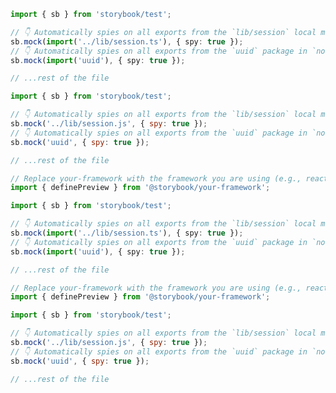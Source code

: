 ```ts filename=".storybook/preview.ts" renderer="common" language="ts" tabTitle="CSF 3"
import { sb } from 'storybook/test';

// 👇 Automatically spies on all exports from the `lib/session` local module
sb.mock(import('../lib/session.ts'), { spy: true });
// 👇 Automatically spies on all exports from the `uuid` package in `node_modules`
sb.mock(import('uuid'), { spy: true });

// ...rest of the file
```

```js filename=".storybook/preview.js" renderer="common" language="js" tabTitle="CSF 3"
import { sb } from 'storybook/test';

// 👇 Automatically spies on all exports from the `lib/session` local module
sb.mock('../lib/session.js', { spy: true });
// 👇 Automatically spies on all exports from the `uuid` package in `node_modules`
sb.mock('uuid', { spy: true });

// ...rest of the file
```

```ts filename=".storybook/preview.ts" renderer="react" language="ts" tabTitle="CSF Next 🧪"
// Replace your-framework with the framework you are using (e.g., react-vite, nextjs, nextjs-vite)
import { definePreview } from '@storybook/your-framework';

import { sb } from 'storybook/test';

// 👇 Automatically spies on all exports from the `lib/session` local module
sb.mock(import('../lib/session.ts'), { spy: true });
// 👇 Automatically spies on all exports from the `uuid` package in `node_modules`
sb.mock(import('uuid'), { spy: true });

// ...rest of the file

```

<!-- JS snippets still needed while providing both CSF 3 & Next -->

```js filename=".storybook/preview.js" renderer="react" language="js" tabTitle="CSF Next 🧪"
// Replace your-framework with the framework you are using (e.g., react-vite, nextjs, nextjs-vite)
import { definePreview } from '@storybook/your-framework';

import { sb } from 'storybook/test';

// 👇 Automatically spies on all exports from the `lib/session` local module
sb.mock('../lib/session.js', { spy: true });
// 👇 Automatically spies on all exports from the `uuid` package in `node_modules`
sb.mock('uuid', { spy: true });

// ...rest of the file

```
